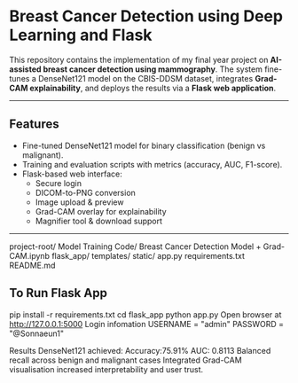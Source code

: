 # Breast Cancer Detection using Deep Learning and Flask

This repository contains the implementation of my final year project on **AI-assisted breast cancer detection using mammography**. The system fine-tunes a DenseNet121 model on the CBIS-DDSM dataset, integrates **Grad-CAM explainability**, and deploys the results via a **Flask web application**.

---

##  Features
- Fine-tuned DenseNet121 model for binary classification (benign vs malignant).
- Training and evaluation scripts with metrics (accuracy, AUC, F1-score).
- Flask-based web interface:
  - Secure login
  - DICOM-to-PNG conversion
  - Image upload & preview
  - Grad-CAM overlay for explainability
  - Magnifier tool & download support

---

project-root/
Model Training Code/
  Breast Cancer Detection Model + Grad-CAM.ipynb
flask_app/
  templates/
  static/
  app.py
  requirements.txt
README.md

## To Run Flask App 
pip install -r requirements.txt
cd flask_app
python app.py
Open browser at http://127.0.0.1:5000
Login infomation
USERNAME = "admin"
PASSWORD = "@Sonnaeun1"

Results
DenseNet121 achieved:
Accuracy:75.91%
AUC: 0.8113
Balanced recall across benign and malignant cases
Integrated Grad-CAM visualisation increased interpretability and user trust.
